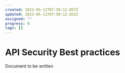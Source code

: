 ```yaml
---
created: 2023-05-11T07:50:12.057Z
updated: 2023-05-11T07:50:12.055Z
assigned: ""
progress: 0
tags: []
---
```


# API Security Best practices

Document to be written
